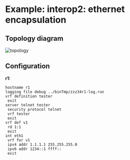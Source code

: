 # Example: interop2: ethernet encapsulation

## **Topology diagram**

![topology](/img/intop2-eth01.tst.png)

## **Configuration**

**r1:**
```
hostname r1
logging file debug ../binTmp/zzz34r1-log.run
vrf definition tester
 exit
server telnet tester
 security protocol telnet
 vrf tester
 exit
vrf def v1
 rd 1:1
 exit
int eth1
 vrf for v1
 ipv4 addr 1.1.1.1 255.255.255.0
 ipv6 addr 1234::1 ffff::
 exit
```

